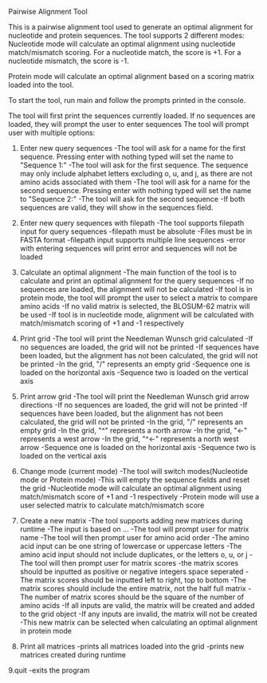 Pairwise Alignment Tool

This is a pairwise alignment tool used to generate an optimal alignment for nucleotide and protein sequences. 
The tool supports 2 different modes:
Nucleotide mode will calculate an optimal alignment using nucleotide match/mismatch scoring. 
For a nucleotide match, the score is +1. For a nucleotide mismatch, the score is -1.

Protein mode will calculate an optimal alignment based on a scoring matrix loaded into the tool.

To start the tool, run main and follow the prompts printed in the console.

The tool will first print the sequences currently loaded. If no sequences are loaded, they will prompt the user to enter sequences
The tool will prompt user with multiple options:

1. Enter new query sequences
-The tool will ask for a name for the first sequence. Pressing enter with nothing typed will set the name to "Sequence 1:"
-The tool will ask for the first sequence. The sequence may only include alphabet letters excluding o, u, and j, as there are not amino acids associated with them 
-The tool will ask for a name for the second sequence. Pressing enter with nothing typed will set the name to "Sequence 2:"
-The tool will ask for the second sequence
-If both sequences are valid, they will show in the sequences field.

2. Enter new query sequences with filepath
-The tool supports filepath input for query sequences
-filepath must be absolute
-Files must be in FASTA format
-filepath input supports multiple line sequences
-error with entering sequences will print error and sequences will not be loaded

3. Calculate an optimal alignment
-The main function of the tool is to calculate and print an optimal alignment for the query sequences
-If no sequences are loaded, the alignment will not be calculated
-If tool is in protein mode, the tool will prompt the user to select a matrix to compare amino acids
  -If no valid matrix is selected, the BLOSUM-62 matrix will be used
-If tool is in nucleotide mode, alignment will be calculated with match/mismatch scoring of +1 and -1 respectively


4. Print grid
-The tool will print the Needleman Wunsch grid calculated 
-If no sequences are loaded, the grid will not be printed
-If sequences have been loaded, but the alignment has not been calculated, the grid will not be printed
-In the grid, "/" represents an empty grid
-Sequence one is loaded on the horizontal axis
-Sequence two is loaded on the vertical axis

5. Print arrow grid
-The tool will print the Needleman Wunsch grid arrow directions 
-If no sequences are loaded, the grid will not be printed
-If sequences have been loaded, but the alignment has not been calculated, the grid will not be printed
-In the grid, "/" represents an empty grid
-In the grid, "^" represents a north arrow
-In the grid, "<-" represents a west arrow
-In the grid, "^<-" represents a north west arrow
-Sequence one is loaded on the horizontal axis
-Sequence two is loaded on the vertical axis

6. Change mode (current mode)
-The tool will switch modes(Nucleotide mode or Protein mode)
-This will empty the sequence fields and reset the grid
-Nucleotide mode will calculate an optimal alignment using match/mismatch score of +1 and -1 respectively
-Protein mode will use a user selected matrix to calculate match/mismatch score

7. Create a new matrix
-The tool supports adding new matrices during runtime
-The input is based on ...
-The tool will prompt user for matrix name
-The tool will then prompt user for amino acid order
 -The amino acid input can be one string of lowercase or uppercase letters
 -The amino acid input should not include duplicates, or the letters o, u, or j
-The tool will then prompt user for matrix scores
 -the matrix scores should be inputted as positive or negative integers space seperated
 -The matrix scores should be inputted left to right, top to bottom
 -The matrix scores should include the entire matrix, not the half full matrix
 -The number of matrix scores should be the square of the number of amino acids
-If all inputs are valid, the matrix will be created and added to the grid object
-If any inputs are invalid, the matrix will not be created
-This new matrix can be selected when calculating an optimal alignment in protein mode

8. Print all matrices
-prints all matrices loaded into the grid
-prints new matrices created during runtime

9.quit
-exits the program




